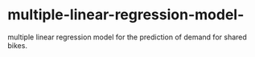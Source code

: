 # multiple-linear-regression-model-
multiple linear regression model for the prediction of demand for shared bikes.
